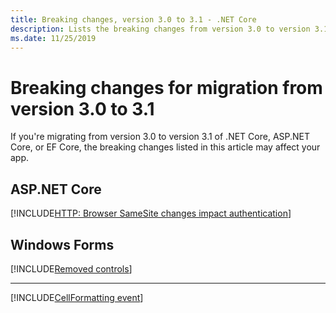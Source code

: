 ```yaml
---
title: Breaking changes, version 3.0 to 3.1 - .NET Core
description: Lists the breaking changes from version 3.0 to version 3.1 of .NET Core, ASP.NET Core, and EF Core.
ms.date: 11/25/2019
---
```

# Breaking changes for migration from version 3.0 to 3.1

If you're migrating from version 3.0 to version 3.1 of .NET Core, ASP.NET Core, or EF Core, the breaking changes listed in this article may affect your app.

## ASP.NET Core

[!INCLUDE[HTTP: Browser SameSite changes impact authentication](~/includes/core-changes/aspnetcore/3.1/http-cookie-samesite-authn-impacts.md)]

## Windows Forms

[!INCLUDE[Removed controls](~/includes/core-changes/windowsforms/3.1/remove-controls-3.1.md)]

***

[!INCLUDE[CellFormatting event](~/includes/core-changes/windowsforms/3.1/cellformatting-event-not-raised.md)]
